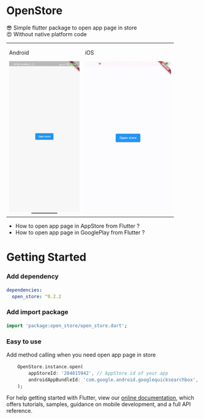 # OpenStore

😎 Simple flutter package to open app page in store<br>
😍 Without native platform code

<table>
  <td>
    <p>Android</p>
    <img src="https://github.com/Frezyx/open_store/blob/main/example/repo/e_android.gif?raw=true" height = 400px>
  </td>
  <td>
    <p>iOS</p>
    <img src="https://github.com/Frezyx/open_store/blob/main/example/repo/e_ios.gif?raw=true" height = 400px>
  </td>
<table>

* How to open app page in AppStore from Flutter ?
* How to open app page in GooglePlay from Flutter ? 


# Getting Started

### Add dependency

```yaml
dependencies:
  open_store: ^0.2.2
```

### Add import package

```dart
import 'package:open_store/open_store.dart';
```

### Easy to use

Add method calling when you need open app page in store

```dart
    OpenStore.instance.open(
        appStoreId: '284815942', // AppStore id of your app
        androidAppBundleId: 'com.google.android.googlequicksearchbox', // Android app bundle package name
    );
```

For help getting started with Flutter, view our 
[online documentation](https://flutter.dev/docs), which offers tutorials, 
samples, guidance on mobile development, and a full API reference.